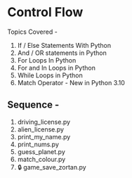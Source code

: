 # Control Flow 

Topics Covered -

1. If / Else Statements With Python
2. And / OR statements in Python
3. For Loops In Python
4. For and In Loops in Python
5. While Loops in Python
6. Match Operator - New in Python 3.10

## Sequence -

1. driving_license.py
2. alien_license.py
3. print_my_name.py
4. print_nums.py
5. guess_planet.py
6. match_colour.py
7. 🔒 game_save_zortan.py
